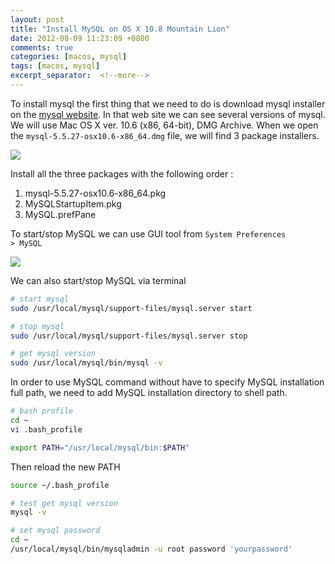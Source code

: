 ```yaml
---
layout: post
title: "Install MySQL on OS X 10.8 Mountain Lion"
date: 2012-08-09 11:23:09 +0800
comments: true
categories: [macos, mysql]
tags: [macos, mysql]
excerpt_separator:  <!--more-->
---
```

To install mysql the first thing that we need to do is download mysql installer on the <a href="http://dev.mysql.com/downloads/mysql/">mysql website</a>. In that web site we can see several versions of mysql. We will use Mac OS X ver. 10.6 (x86, 64-bit), DMG Archive. When we open the <code>mysql-5.5.27-osx10.6-x86_64.dmg</code> file, we will find 3 package installers.

<img class="center" src="{{ site.baseurl }}/assets/images/post/2012-08-09-msqlpkg.png" />

Install all the three packages with the following order :

1. mysql-5.5.27-osx10.6-x86_64.pkg
2. MySQLStartupItem.pkg
3. MySQL.prefPane

To start/stop MySQL we can use GUI tool from <code>System Preferences > MySQL</code>

<img class="center" src="{{ site.baseurl }}/assets/images/post/2012-08-09-mysql-service.png" />

We can also start/stop MySQL via terminal

``` bash 
# start mysql
sudo /usr/local/mysql/support-files/mysql.server start
```

``` bash
# stop mysql
sudo /usr/local/mysql/support-files/mysql.server stop
```

``` bash 
# get mysql version
sudo /usr/local/mysql/bin/mysql -v
```

In order to use MySQL command without have to specify MySQL installation full path, we need to add MySQL installation directory to shell path.

``` bash
# bash profile
cd ~
vi .bash_profile
```

``` bash
export PATH="/usr/local/mysql/bin:$PATH"
```

Then reload the new PATH

``` bash
source ~/.bash_profile
```

``` bash 
# test get mysql version
mysql -v
```

``` bash 
# set mysql password
cd ~
/usr/local/mysql/bin/mysqladmin -u root password 'yourpassword'
```
